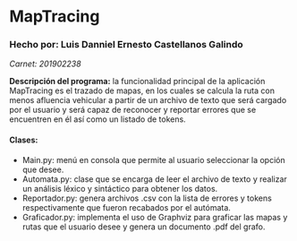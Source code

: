 # MapTracing

### Hecho por: Luis Danniel Ernesto Castellanos Galindo
_Carnet: 201902238_

**Descripción del programa:** la funcionalidad principal de la aplicación MapTracing es el trazado de 
mapas, en los cuales se calcula la ruta con menos afluencia vehicular a partir de un archivo de texto 
que será cargado por el usuario y será capaz de reconocer y reportar errores que se encuentren en él 
así como un listado de tokens.

#### Clases:
- Main.py: menú en consola que permite al usuario seleccionar la opción que desee.
- Automata.py: clase que se encarga de leer el archivo de texto y realizar un análisis léxico y sintáctico
para obtener los datos.
- Reportador.py: genera archivos .csv con la lista de errores y tokens respectivamente que fueron recabados
por el autómata.
- Graficador.py: implementa el uso de Graphviz para graficar las mapas y rutas que el usuario desee y genera
un documento .pdf del grafo.
